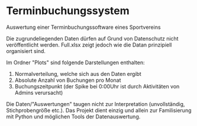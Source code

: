 # Terminbuchungssystem
Auswertung einer Terminbuchungssoftware eines Sportvereins

Die zugrundeliegenden Daten dürfen auf Grund von Datenschutz nicht veröffentlicht werden. 
Full.xlsx zeigt jedoch wie die Datan prinzipiell organisiert sind.

Im Ordner "Plots" sind folgende Darstellungen enthalten:
  1. Normalverteilung, welche sich aus den Daten ergibt
  2. Absolute Anzahl von Buchungen pro Monat
  3. Buchungszeitpunkt (der Spike bei 0:00Uhr ist durch Aktivitäten von Admins verursacht)

Die Daten/"Auswertungen" taugen nicht zur Interpretation (unvollständig, Stichprobengröße etc.).
Das Projekt dient einzig und allein zur Familisierung mit Python und möglichen Tools der Datenauswertung.
